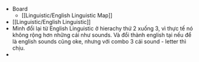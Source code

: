 - Board
	- [[Linguistic/English Linguistic Map]]
- [[Linguistic/English Linguistic]]
- Mình đổi lại từ English Linguistic ở hierachy thứ 2 xuống 3, vì thực tế nó không rộng hơn những cái như sounds. Và đổi thành english tại nếu để là english sounds cũng oke, nhưng với combo 3 cái sound - letter thì chịu.
-